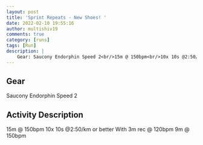 ```yaml
---
layout: post
title: 'Sprint Repeats - New Shoes! '
date: 2022-02-10 19:55:16
author: multishiv19
comments: true
category: [runs]
tags: [Run]
description: |
    Gear: Saucony Endorphin Speed 2<br/>15m @ 150bpm<br/>10x 10s @2:50/km or better<br/>With 3m rec @ 120bpm<br/>9m @ 150bpm
---
```


## Gear
Saucony Endorphin Speed 2

## Activity Description
15m @ 150bpm
10x 10s @2:50/km or better
With 3m rec @ 120bpm
9m @ 150bpm


<div width='100%' class='strava-embed-placeholder' data-embed-type='activity' data-embed-id='6659738806'></div>
<script src='https://strava-embeds.com/embed.js'></script>
